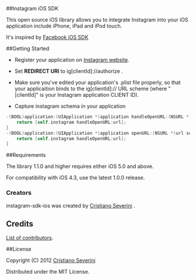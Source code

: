 ##Instagram iOS SDK

This open source iOS library allows you to integrate Instagram into your iOS application include iPhone, iPad and iPod touch.

It's inspired by [Facebook iOS SDK](https://github.com/facebook/facebook-ios-sdk/)

##Getting Started

* Register your application on [Instagram website](http://instagram.com/developer/clients/manage/).

* Set **REDIRECT URI** to ig\[clientId\]://authorize .

* Make sure you've edited your application's .plist file properly, so that your applicaition binds to the ig\[clientId\]:// URL scheme (where "\[clientId\]" is your Instagram application CLIENT ID).

* Capture instagram schema in your application
``` objective-c
-(BOOL)application:(UIApplication *)application handleOpenURL:(NSURL *)url {
    return [self.instagram handleOpenURL:url]; 
}
-(BOOL)application:(UIApplication *)application openURL:(NSURL *)url sourceApplication:(NSString *)sourceApplication annotation:(id)annotation {
    return [self.instagram handleOpenURL:url];    
}
```

##Requirements

The library 1.1.0 and higher requires either iOS 5.0 and above.

For compatibility with iOS 4.3, use the latest 1.0.0 release.

### Creators

instagram-sdk-ios was created by [Cristiano Severini](https://github.com/crino/) .

## Credits

[List of contributors](https://github.com/crino/instagram-ios-sdk/graphs/contributors).

##License

Copyright (C) 2012 [Cristiano Severini](https://github.com/crino/)

Distributed under the MIT License.
